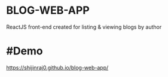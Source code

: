 # BLOG-WEB-APP

ReactJS front-end created for listing & viewing blogs by author

# #Demo
https://shijinraj0.github.io/blog-web-app/
